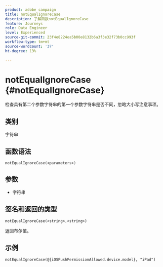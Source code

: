 ```yaml
---
product: adobe campaign
title: notEqualIgnoreCase
description: 了解函数notEqualIgnoreCase
feature: Journeys
role: Data Engineer
level: Experienced
source-git-commit: 23f4e8224ea5b00e8132b6a3f3e32f73b0cc993f
workflow-type: tm+mt
source-wordcount: '37'
ht-degree: 13%

---
```


# notEqualIgnoreCase {#notEqualIgnoreCase}

检查具有第二个参数字符串的第一个参数字符串是否不同，忽略大小写注意事项。

## 类别

字符串

## 函数语法

`notEqualIgnoreCase(<parameters>)`

## 参数

* 字符串

## 签名和返回的类型

`notEqualIgnoreCase(<string>,<string>)`

返回布尔值。

## 示例

`notEqualIgnoreCase(@{iOSPushPermissionAllowed.device.model}, "iPad")`
